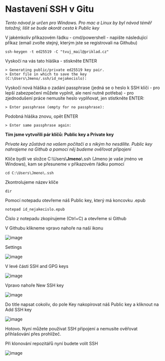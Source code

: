 # Nastavení SSH v Gitu

_Tento návod je určen pro Windows. Pro mac a Linux by byl návod téměř totožný, lišit se bude akorát cesta k Public key_

V jakémkoliv příkazovém řádku - cmd/powershell - napište následující příkaz (email zvolte stejný, kterým jste se registrovali na Githubu)

```
ssh-keygen -t ed25519 -C "tvuj_mail@priklad.cz"
```

Vyskočí na vás tato hláška - stiskněte ENTER

```
> Generating public/private ed25519 key pair.
> Enter file in which to save the key (C:\Users\Jmeno/.ssh/id_nejakecislo):
```

Vyskočí nová hláška o zadání passphrase (jedná se o heslo k SSH klíči - pro lepší zabezpečení můžete vyplnit, ale není nutně potřeba) - pro zjednodušení práce nemusíte heslo vyplňovat, jen stistkněte ENTER:

```
> Enter passphrase (empty for no passphrase):
```

Podobná hláška znovu, opět ENTER

```
> Enter same passphrase again:
```

**Tím jsme vytvořili pár klíčů: Public key a Private key**

_Private key zůstává na vašem počítači a s nikým ho nesdílíte. Public key nahrajeme na Github a pomocí něj budeme ověřovat připojení_

Klíče bydlí ve složce C:\Users\\**Jmeno**\\.ssh (Jmeno je vaše jméno ve Windows), kam se přesuneme v příkazovém řádku pomocí

```
cd C:\Users\Jmeno\.ssh
```

Zkontrolujeme název klíče

```
dir
```

Pomocí notepadu otevřeme náš Public key, který má koncovku .epub

```
notepad id_nejakecislo.epub
```

Číslo z notepadu zkopírujeme (Ctrl+C) a otevřeme si Github

V Githubu klikneme vpravo nahoře na naší ikonu

![image](https://gist.github.com/assets/84028625/5b148de4-7eb6-4ecb-9a3c-a4502049b535)

Settings

![image](https://gist.github.com/assets/84028625/744bdf9c-2d2e-4e70-afbb-ebd8d6ea5a96)

V levé části SSH and GPG keys

![image](https://gist.github.com/assets/84028625/d579478d-0342-4311-a092-eabe979095c6)

Vpravo nahoře New SSH key

![image](https://gist.github.com/assets/84028625/d4ad51bf-9459-4461-8cf9-dc4eb24d65a2)

Do title napsat cokoliv, do pole Key nakopírovat náš Public key a kliknout na Add SSH key

![image](https://gist.github.com/assets/84028625/801042c8-6f11-4172-a5fd-130d0c507d6c)

Hotovo. Nyní můžete používat SSH připojení a nemusíte ověřovat přihlašování přes prohlížeč.

Při klonování repozitářů nyní budete volit SSH

![image](https://gist.github.com/assets/84028625/164027f4-57ab-4bf2-aa10-a81c97c7b674)
